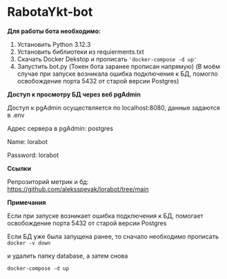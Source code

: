 # RabotaYkt-bot
**Для работы бота необходимо:**
1. Установить Python 3.12.3
2. Установить библиотеки из requierments.txt
3. Скачать Docker Dekstop и прописать ``` 'docker-compose -d up' ```
4. Запустить bot.py (Токен бота заранее прописан напрямую)
(В моём случае при запуске возникала ошибка подключения к БД, помогло освобождение порта 5432 от старой версии Postgres)

**Доступ к просмотру БД через веб pgAdmin**

Доступ к pgAdmin осуществляется по localhost:8080, данные задаются в .env

Адрес сервера в pgAdmin: postgres

Name: lorabot

Password: lorabot

**Ссылки**

Репрозиторий метрик и бд: https://github.com/aleksspevak/lorabot/tree/main

**Примечания**

Если при запуске возникает ошибка подключения к БД, помогает освобождение порта 5432 от старой версии Postgres

Если БД уже была запущена ранее, то сначало необходимо прописать 
``` docker -v down ```

и удалить папку database, а затем снова 

```
docker-compose -d up
```
